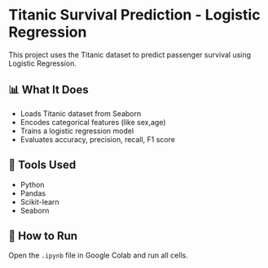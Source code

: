 # Titanic Survival Prediction - Logistic Regression

This project uses the Titanic dataset to predict passenger survival using Logistic Regression.

## 📊 What It Does
- Loads Titanic dataset from Seaborn
- Encodes categorical features (like sex,age)
- Trains a logistic regression model
- Evaluates accuracy, precision, recall, F1 score

## 🧰 Tools Used
- Python
- Pandas
- Scikit-learn
- Seaborn

## 🚀 How to Run
Open the `.ipynb` file in Google Colab and run all cells.

